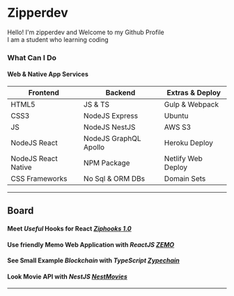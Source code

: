 # Zipperdev

Hello! I'm zipperdev and Welcome to my Github Profile<br/>
I am a student who learning coding

### What Can I Do

#### Web & Native App Services

| Frontend | Backend | Extras & Deploy |
|--|--|--|
| HTML5 | JS & TS | Gulp & Webpack |
| CSS3 | NodeJS Express | Ubuntu |
| JS | NodeJS NestJS | AWS S3 |
| NodeJS React | NodeJS GraphQL Apollo | Heroku Deploy |
| NodeJS React Native | NPM Package | Netlify Web Deploy |
| CSS Frameworks | No Sql & ORM DBs | Domain Sets |

---
  
## Board

#### Meet _Useful_ Hooks for React [_Ziphooks 1.0_](https://www.npmjs.com/org/ziphooks)
#### Use friendly Memo Web Application with _ReactJS_ [_ZEMO_](https://github.com/zipperdev/Zemo)
#### See Small Example _Blockchain_ with _TypeScript_ [_Zypechain_](https://github.com/zipperdev/Zypechain)
#### Look Movie API with _NestJS_ [_NestMovies_](https://github.com/zipperdev/NestMovies)

---
